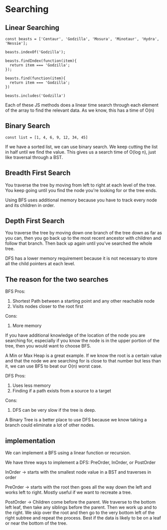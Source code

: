 # Searching

## Linear Searching

```
const beasts = ['Centaur', 'Godzilla', 'Mosura', 'Minotaur', 'Hydra', 'Nessie'];

beasts.indexOf('Godzilla');

beasts.findIndex(function(item){
  return item === 'Godzilla';
});

beasts.find(function(item){
  return item === 'Godzilla';
})

beasts.includes('Godzilla')
```

Each of these JS methods does a linear time search through each element of the array to find the relevant data. As we know, this has a time of O(n)

## Binary Search

```
const list = [1, 4, 6, 9, 12, 34, 45]
```

If we have a sorted list, we can use binary search. We keep cutting the list in half until we find the value. This gives us a search time of O(log n), just like traversal through a BST.

## Breadth First Search

You traverse the tree by moving from left to right at each level of the tree. You keep going until you find the node you're looking for or the tree ends.

Using BFS uses additional memory because you have to track every node and its children in order.

## Depth First Search

You traverse the tree by moving down one branch of the tree down as far as you can, then you go back up to the most recent ancestor with children and follow that branch. Then back up again until you've searched the whole tree.

DFS has a lower memory requirement because it is not necessary to store all the child pointers at each level.

## The reason for the two searches

BFS Pros:
  1. Shortest Path between a starting point and any other reachable node
  2. Visits nodes closer to the root first

Cons:
  1. More memory

If you have additional knowledge of the location of the node you are searching for, especially if you know the node is in the upper portion of the tree, then you would want to choose BFS. 

A Min or Max Heap is a great example. If we know the root is a certain value and that the node we are searching for is close to that number but less than it, we can use BFS to beat our O(n) worst case.

DFS Pros:
  1. Uses less memory
  2. Finding if a path exists from a source to a target

Cons:
  1. DFS can be very slow if the tree is deep.

A Binary Tree is a better place to use DFS because we know taking a branch could eliminate a lot of other nodes.

## implementation

We can implement a BFS using a linear function or recursion.

We have three ways to implement a DFS: PreOrder, InOrder, or PostOrder

InOrder -> starts with the smallest node value in a BST and traverses in order

PreOrder -> starts with the root then goes all the way down the left and works left to right. Mostly useful if we want to recreate a tree.

PostOrder -> Children come before the parent. We traverse to the bottom left leaf, then take any siblings before the parent. Then we work up and to the right. We skip over the root and then go to the very bottom left of the right subtree and repeat the process. Best if the data is likely to be on a leaf or near the bottom of the tree.